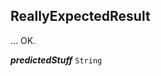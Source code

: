 

## ReallyExpectedResult



... OK.





  
<article>

***predictedStuff*** `String` 

</article>

